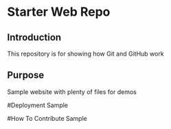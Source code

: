 # Starter Web Repo

## Introduction
This repository is for showing how Git and GitHub work

## Purpose
Sample website with plenty of files for demos

#Deployment
Sample

#How To Contribute
Sample
